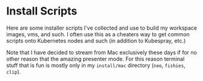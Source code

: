# Install Scripts

Here are some installer scripts I've collected and use to build my
workspace images, vms, and such. I often use this as a cheaters way to get common scripts onto Kubernetes nodes and such (in addition to Kubespray, etc.)

Note that I have decided to stream from Mac exclusively these days if for no other reason that the amazing presenter mode. For this reason terminal stuff that is fun is mostly only in my `install/mac` directory (`neo`, `fishies`, `clip`).

